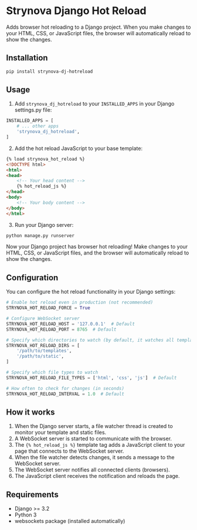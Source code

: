 # Strynova Django Hot Reload

Adds browser hot reloading to a Django project. When you make changes to your HTML, CSS, or JavaScript files, the browser will automatically reload to show the changes.

## Installation

```bash
pip install strynova-dj-hotreload
```

## Usage

1. Add `strynova_dj_hotreload` to your `INSTALLED_APPS` in your Django settings.py file:

```python
INSTALLED_APPS = [
    # ... other apps
    'strynova_dj_hotreload',
]
```

2. Add the hot reload JavaScript to your base template:

```html
{% load strynova_hot_reload %}
<!DOCTYPE html>
<html>
<head>
    <!-- Your head content -->
    {% hot_reload_js %}
</head>
<body>
    <!-- Your body content -->
</body>
</html>
```

3. Run your Django server:

```bash
python manage.py runserver
```

Now your Django project has browser hot reloading! Make changes to your HTML, CSS, or JavaScript files, and the browser will automatically reload to show the changes.

## Configuration

You can configure the hot reload functionality in your Django settings:

```python
# Enable hot reload even in production (not recommended)
STRYNOVA_HOT_RELOAD_FORCE = True

# Configure WebSocket server
STRYNOVA_HOT_RELOAD_HOST = '127.0.0.1'  # Default
STRYNOVA_HOT_RELOAD_PORT = 8765  # Default

# Specify which directories to watch (by default, it watches all template and static directories)
STRYNOVA_HOT_RELOAD_DIRS = [
    '/path/to/templates',
    '/path/to/static',
]

# Specify which file types to watch
STRYNOVA_HOT_RELOAD_FILE_TYPES = ['html', 'css', 'js']  # Default

# How often to check for changes (in seconds)
STRYNOVA_HOT_RELOAD_INTERVAL = 1.0  # Default
```

## How it works

1. When the Django server starts, a file watcher thread is created to monitor your template and static files.
2. A WebSocket server is started to communicate with the browser.
3. The `{% hot_reload_js %}` template tag adds a JavaScript client to your page that connects to the WebSocket server.
4. When the file watcher detects changes, it sends a message to the WebSocket server.
5. The WebSocket server notifies all connected clients (browsers).
6. The JavaScript client receives the notification and reloads the page.

## Requirements

- Django >= 3.2
- Python 3
- websockets package (installed automatically)
